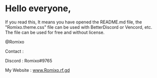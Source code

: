 # Hello everyone,
If you read this, It means you have opened the README.md file, the "Romixo.theme.css" file can be used with BetterDiscord or Vencord, etc.
The file can be used for free and without license.

@Romixo

Contact :

Discord : Romixo#9765

My Website : www.Romixo.rf.gd
